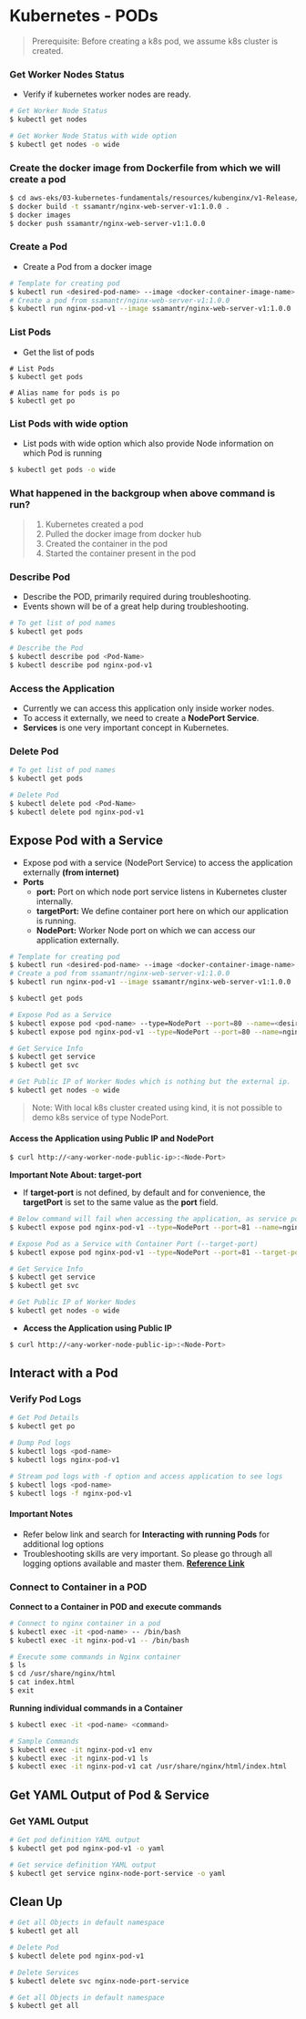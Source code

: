 # Kubernetes  - PODs

> Prerequisite: Before creating a k8s pod, we assume k8s cluster is created.

### Get Worker Nodes Status
- Verify if kubernetes worker nodes are ready.

```bash
# Get Worker Node Status
$ kubectl get nodes

# Get Worker Node Status with wide option
$ kubectl get nodes -o wide
```

### Create the docker image from Dockerfile from which we will create a pod
```bash
$ cd aws-eks/03-kubernetes-fundamentals/resources/kubenginx/v1-Release/
$ docker build -t ssamantr/nginx-web-server-v1:1.0.0 .
$ docker images
$ docker push ssamantr/nginx-web-server-v1:1.0.0
```

### Create a Pod
- Create a Pod from a docker image

```bash
# Template for creating pod
$ kubectl run <desired-pod-name> --image <docker-container-image-name>
# Create a pod from ssamantr/nginx-web-server-v1:1.0.0
$ kubectl run nginx-pod-v1 --image ssamantr/nginx-web-server-v1:1.0.0
```  

### List Pods
- Get the list of pods
```
# List Pods
$ kubectl get pods

# Alias name for pods is po
$ kubectl get po
```

### List Pods with wide option
- List pods with wide option which also provide Node information on which Pod is running
```bash
$ kubectl get pods -o wide
```

### What happened in the backgroup when above command is run?
> 1. Kubernetes created a pod
> 2. Pulled the docker image from docker hub
> 3. Created the container in the pod
> 4. Started the container present in the pod


### Describe Pod
- Describe the POD, primarily required during troubleshooting.
- Events shown will be of a great help during troubleshooting.

```bash
# To get list of pod names
$ kubectl get pods

# Describe the Pod
$ kubectl describe pod <Pod-Name>
$ kubectl describe pod nginx-pod-v1
```

### Access the Application
- Currently we can access this application only inside worker nodes.
- To access it externally, we need to create a **NodePort Service**.
- **Services** is one very important concept in Kubernetes.

### Delete Pod
```bash
# To get list of pod names
$ kubectl get pods

# Delete Pod
$ kubectl delete pod <Pod-Name>
$ kubectl delete pod nginx-pod-v1
```

## Expose Pod with a Service
- Expose pod with a service (NodePort Service) to access the application externally **(from internet)**
- **Ports**
    - **port:** Port on which node port service listens in Kubernetes cluster internally.
    - **targetPort:** We define container port here on which our application is running.
    - **NodePort:** Worker Node port on which we can access our application externally.

```bash
# Template for creating pod
$ kubectl run <desired-pod-name> --image <docker-container-image-name>
# Create a pod from ssamantr/nginx-web-server-v1:1.0.0
$ kubectl run nginx-pod-v1 --image ssamantr/nginx-web-server-v1:1.0.0

$ kubectl get pods

# Expose Pod as a Service
$ kubectl expose pod <pod-name> --type=NodePort --port=80 --name=<desired-service-Name>
$ kubectl expose pod nginx-pod-v1 --type=NodePort --port=80 --name=nginx-node-port-service

# Get Service Info
$ kubectl get service
$ kubectl get svc
```

```bash
# Get Public IP of Worker Nodes which is nothing but the external ip.
$ kubectl get nodes -o wide
```

> Note: With local k8s cluster created using kind, it is not possible to demo k8s service of type NodePort.

#### Access the Application using Public IP and NodePort
```bash
$ curl http://<any-worker-node-public-ip>:<Node-Port>
```

**Important Note About: target-port**
- If **target-port** is not defined, by default and for convenience, the **targetPort** is set to the same value as the **port** field.

```bash
# Below command will fail when accessing the application, as service port (81) and container port (80) are different
$ kubectl expose pod nginx-pod-v1 --type=NodePort --port=81 --name=nginx-node-port-service2     

# Expose Pod as a Service with Container Port (--target-port)
$ kubectl expose pod nginx-pod-v1 --type=NodePort --port=81 --target-port=80 --name=nginx-node-port-service3

# Get Service Info
$ kubectl get service
$ kubectl get svc

# Get Public IP of Worker Nodes
$ kubectl get nodes -o wide
```
- **Access the Application using Public IP**
```bash
$ curl http://<any-worker-node-public-ip>:<Node-Port>
```

## Interact with a Pod

### Verify Pod Logs
```bash
# Get Pod Details
$ kubectl get po

# Dump Pod logs
$ kubectl logs <pod-name>
$ kubectl logs nginx-pod-v1

# Stream pod logs with -f option and access application to see logs
$ kubectl logs <pod-name>
$ kubectl logs -f nginx-pod-v1
```
#### **Important Notes**
  - Refer below link and search for **Interacting with running Pods** for additional log options
  - Troubleshooting skills are very important. So please go through all logging options available and master them.
[**Reference Link**](https://kubernetes.io/docs/reference/kubectl/cheatsheet/)


### Connect to Container in a POD
**Connect to a Container in POD and execute commands**

```bash
# Connect to nginx container in a pod
$ kubectl exec -it <pod-name> -- /bin/bash
$ kubectl exec -it nginx-pod-v1 -- /bin/bash

# Execute some commands in Nginx container
$ ls
$ cd /usr/share/nginx/html
$ cat index.html
$ exit
```

**Running individual commands in a Container**

```bash
$ kubectl exec -it <pod-name> <command>

# Sample Commands
$ kubectl exec -it nginx-pod-v1 env
$ kubectl exec -it nginx-pod-v1 ls
$ kubectl exec -it nginx-pod-v1 cat /usr/share/nginx/html/index.html
```

## Get YAML Output of Pod & Service
### Get YAML Output
```bash
# Get pod definition YAML output
$ kubectl get pod nginx-pod-v1 -o yaml   

# Get service definition YAML output
$ kubectl get service nginx-node-port-service -o yaml   
```

## Clean Up
```bash
# Get all Objects in default namespace
$ kubectl get all

# Delete Pod
$ kubectl delete pod nginx-pod-v1

# Delete Services
$ kubectl delete svc nginx-node-port-service

# Get all Objects in default namespace
$ kubectl get all
```

